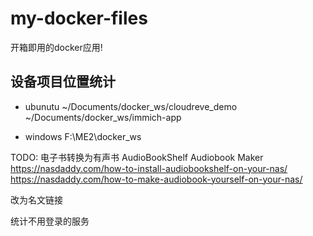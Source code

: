 # my-docker-files

开箱即用的docker应用!

## 设备项目位置统计

- ubunutu
~/Documents/docker_ws/cloudreve_demo
~/Documents/docker_ws/immich-app

- windows
F:\ME2\docker_ws




TODO:
电子书转换为有声书
AudioBookShelf
Audiobook Maker
<https://nasdaddy.com/how-to-install-audiobookshelf-on-your-nas/>
<https://nasdaddy.com/how-to-make-audiobook-yourself-on-your-nas/>

改为名文链接

统计不用登录的服务